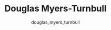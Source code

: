 ---
# this is autogenerated: do not edit
title: Douglas Myers-Turnbull
author: douglas_myers_turnbull
layout: author-bio
jobtitle: Postdoctoral Scholar
bio: bioinformatics
type: member
excerpt: "Douglas was a PhD candidate in the Bioinformatics program. He received a B.S. in Computer Science with a Specialization in Bioinformatics (math minor) from UCSD"
header:
  teaser: /assets/images/people/bio-myers-turnbull.jpg
papers: 
    - title: Zebrafish behavioural profiling identifies GABA and serotonin receptor ligands related to sedation and paradoxical excitation
      excerpt: McCarroll MN, Gendelev L, Kinser R, Taylor J, Bruni G, <u>Myers-Turnbull D</u>, Helsell C, Carbajal A, Rinaldi C, Kang HJ, Gong JH, Sello JK, Tomita S, Peterson RT, Keiser MJ, Kokel D. __Nat Commun__. 2019 Sep 9.
      link: "https://doi.org/10.1038/s41467-019-11936-w"

---